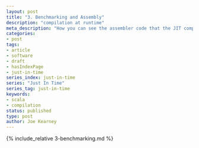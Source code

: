 ```yaml
---
layout: post
title: "3. Benchmarking and Assembly"
description: "compilation at runtime"
meta_description: "How you can see the assembler code that the JIT compiler generates to be run on the actual CPU, explored by way of some examples of benchmarking."
categories:
- post
tags:
- article
- software
- draft
- hasIndexPage
- just-in-time
series_index: just-in-time
series: "Just In Time"
series_tag: just-in-time
keywords:
- scala
- compilation
status: published
type: post
author: Joe Kearney
---
```


{% include_relative 3-benchmarking.md %}
